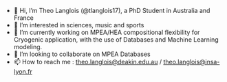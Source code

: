 - 👋 Hi, I’m Theo Langlois (@tlanglois17), a PhD Student in Australia and France
- 👀 I’m interested in sciences, music and sports
- 🌱 I’m currently working on MPEA/HEA compositional flexibility for Cryogenic application, with the use of Databases and Machine Learning modeling.
- 💞️ I’m looking to collaborate on  MPEA Databases
- 📫 How to reach me : theo.langlois@deakin.edu.au / theo.langlois@insa-lyon.fr 

<!---
tlanglois17/tlanglois17 is a ✨ special ✨ repository because its `README.md` (this file) appears on your GitHub profile.
You can click the Preview link to take a look at your changes.
--->
